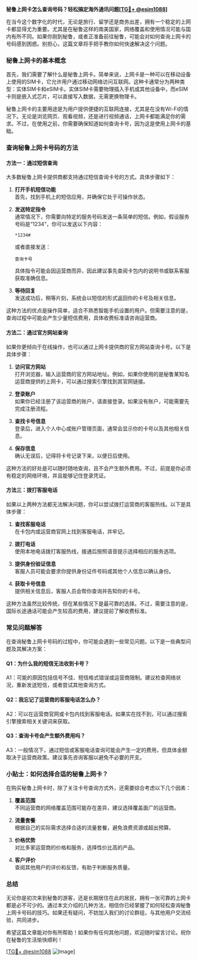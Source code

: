 **秘鲁上网卡怎么查询号码？轻松搞定海外通讯问题[[TG💪+ @esim1088](https://t.me/s/esim1088)]**

在当今这个数字化的时代，无论是旅行、留学还是商务出差，拥有一个稳定的上网卡都显得尤为重要。尤其是在秘鲁这样的南美国家，网络覆盖和使用情况可能与国内有所不同。如果你刚到秘鲁，或者正准备前往秘鲁，可能会对如何查询上网卡的号码感到困惑。别担心，这篇文章将手把手教你如何快速解决这个问题。

### 秘鲁上网卡的基本概念

首先，我们需要了解什么是秘鲁上网卡。简单来说，上网卡是一种可以在移动设备上使用的SIM卡，它允许用户通过移动网络访问互联网。这种卡通常分为两种类型：实体SIM卡和eSIM卡。实体SIM卡需要物理插入手机或其他设备中，而eSIM卡则是嵌入式芯片，可以直接写入数据，无需更换物理卡。

秘鲁上网卡的主要用途是为用户提供便捷的互联网连接，尤其是在没有Wi-Fi的情况下。无论是浏览网页、观看视频，还是进行视频通话，上网卡都能满足你的需求。不过，在使用之前，你需要确保知道如何查询卡号，因为这是使用上网卡的基础。

### 查询秘鲁上网卡号码的方法

#### 方法一：通过短信查询

大多数秘鲁上网卡提供商都支持通过短信查询卡号的方式。具体步骤如下：

1. **打开手机短信功能**  
   首先，找到手机上的短信应用，并确保它处于可操作状态。

2. **发送特定指令**  
   通常情况下，你需要向特定的服务号码发送一条简单的短信。例如，假设服务号码是“1234”，你可以发送以下内容：
   ```
   *1234#
   ```
   或者直接发送：
   ```
   查询卡号
   ```
   具体指令可能会因运营商而异，因此建议事先查阅卡包内的说明书或联系客服获取准确信息。

3. **等待回复**  
   发送成功后，稍等片刻，系统会以短信的形式返回你的卡号及相关信息。

这种方法的优点是操作简单，适合不熟悉智能手机设置的用户。但需要注意的是，查询过程中可能会产生少量短信费用，具体收费标准请咨询运营商。

#### 方法二：通过官方网站查询

如果你更倾向于在线操作，也可以通过上网卡提供商的官方网站查询卡号。以下是具体步骤：

1. **访问官方网站**  
   打开浏览器，输入运营商的官方网站地址。例如，如果你使用的是秘鲁某知名运营商提供的上网卡，可以通过搜索引擎找到其官网链接。

2. **登录账户**  
   如果你已经注册了该运营商的账户，请直接登录。如果没有账户，可能需要先完成注册流程。

3. **查找卡号信息**  
   登录后，进入个人中心或账户管理页面，通常会显示你的卡号以及其他相关信息。

4. **保存信息**  
   确认无误后，记得将卡号记录下来，以便日后使用。

这种方法的好处是可以随时随地查询，且不会产生额外费用。不过，前提是你必须有稳定的网络环境，并且能够记住登录凭证。

#### 方法三：拨打客服电话

如果以上两种方法都无法解决问题，你可以尝试拨打运营商的客服热线。以下是具体步骤：

1. **查找客服电话**  
   在卡包内或运营商官网上找到客服电话，并牢记。

2. **拨打电话**  
   使用本地电话拨打客服热线，接通后按照语音提示选择相应的服务选项。

3. **提供身份验证信息**  
   客服人员可能会要求你提供身份证件号码或其他个人信息以确认身份。

4. **获取卡号信息**  
   提供相关信息后，客服人员会帮你查询并告知你的卡号。

这种方法虽然比较传统，但在某些情况下是最可靠的选择。不过，需要注意的是，国际长途通话可能会产生较高的费用，建议提前了解收费标准。

### 常见问题解答

在查询秘鲁上网卡号码的过程中，你可能会遇到一些常见问题。以下是一些典型问题及其解决方案：

#### Q1：为什么我的短信无法收到卡号？

A1：可能的原因包括信号不佳、短信格式错误或运营商限制。建议检查网络状况，重新发送短信，或者尝试其他查询方式。

#### Q2：我忘记了运营商的客服电话怎么办？

A2：可以在运营商官网或卡包内找到客服电话。如果实在找不到，可以通过搜索引擎搜索相关关键词来获取。

#### Q3：查询卡号会产生额外费用吗？

A3：一般情况下，通过短信或客服电话查询可能会产生一定的费用，但具体金额取决于运营商政策。建议事先咨询客服以避免不必要的开支。

### 小贴士：如何选择合适的秘鲁上网卡？

在购买秘鲁上网卡时，除了关注卡号查询方式外，还需要综合考虑以下几个因素：

1. **覆盖范围**  
   不同运营商的网络覆盖范围可能存在差异，建议选择覆盖面广的运营商。

2. **流量套餐**  
   根据自己的实际需求选择合适的流量套餐，避免浪费资源或超出预算。

3. **价格优势**  
   对比多家运营商的价格和服务，选择性价比高的产品。

4. **客户评价**  
   查阅其他用户的评价和反馈，有助于判断服务质量。

### 总结

无论你是初次来到秘鲁的游客，还是长期居住在此的居民，拥有一张可靠的上网卡都是必不可少的。通过本文介绍的几种方法，相信你已经掌握了如何轻松查询秘鲁上网卡号码的技巧。如果还有疑问，不妨加入我们的讨论群组，与其他用户交流经验，共同进步。

希望这篇文章能对你有所帮助！如果你有任何其他问题，欢迎随时留言讨论。祝你在秘鲁的生活愉快顺利！

[[TG💪+ @esim1088](https://t.me/s/esim1088) ![Image](https://i.postimg.cc/4NQfJmqS/Snipaste-2025-05-13-00-14-12.png)]